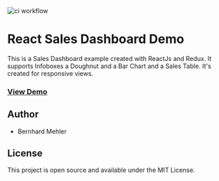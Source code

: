 ![ci workflow](https://github.com/bmehler/react-redux-dashboard/actions/workflows/main.yml/badge.svg?event=push)
# React Sales Dashboard Demo

This is a Sales Dashboard example created with ReactJs and Redux. It supports Infoboxes a Doughnut and a Bar Chart and a Sales Table. It's created for responsive views.

### [View Demo](https://bmehler.github.io/react-redux-dashboard)

## Author

- Bernhard Mehler

## License

This project is open source and available under the MIT License.